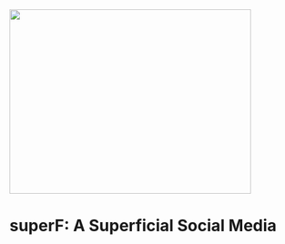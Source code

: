 <img src="https://user-images.githubusercontent.com/34998720/96298808-77578680-0fc9-11eb-80fd-6bdc8eae4235.png" width="424" height="324"> 

# superF: A Superficial Social Media
